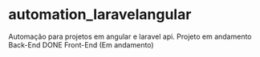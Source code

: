 # automation_laravelangular
Automação para projetos em angular e laravel api.
Projeto em andamento
Back-End DONE
Front-End (Em andamento)
